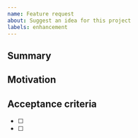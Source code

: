 ```yaml
---
name: Feature request
about: Suggest an idea for this project
labels: enhancement
---
```


## Summary

<!-- Describe the feature you would like to see. -->

## Motivation

<!-- Why is this feature important? What problem does it solve? -->

## Acceptance criteria

<!-- Provide a clear list of requirements to consider this request complete. -->

- [ ]
- [ ]

